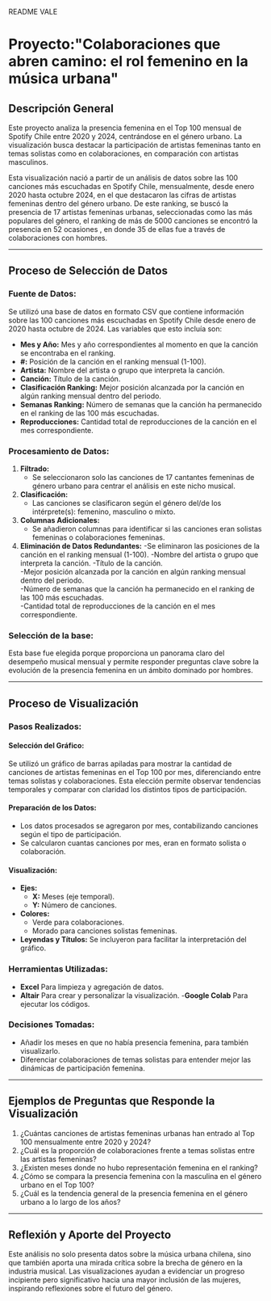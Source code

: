 README VALE

# Proyecto:**"Colaboraciones que abren camino: el rol femenino en la música urbana"**

## Descripción General
Este proyecto analiza la presencia femenina en el Top 100 mensual de Spotify Chile entre 2020 y 2024, centrándose en el género urbano. La visualización busca destacar la participación de artistas femeninas tanto en temas solistas como en colaboraciones, en comparación con artistas masculinos.

Esta visualización nació a partir de un análisis de datos sobre las 100 canciones más escuchadas en Spotify Chile, mensualmente, desde enero 2020 hasta octubre 2024, en el que destacaron las cifras de artistas femeninas dentro del género urbano. De este ranking, se buscó la presencia de 17 artistas femeninas urbanas, seleccionadas como las más populares del género, el ranking de más de 5000 canciones se encontró la presencia en 52 ocasiones , en donde 35 de ellas fue a través de colaboraciones con hombres.

---

## Proceso de Selección de Datos

### Fuente de Datos:
Se utilizó una base de datos en formato CSV que contiene información sobre las 100 canciones más escuchadas en Spotify Chile desde enero de 2020 hasta octubre de 2024. Las variables que esto incluía son:

- **Mes y Año:** Mes y año correspondientes al momento en que la canción se encontraba en el ranking.  
- **#:** Posición de la canción en el ranking mensual (1-100).  
- **Artista:** Nombre del artista o grupo que interpreta la canción.  
- **Canción:** Título de la canción.  
- **Clasificación Ranking:** Mejor posición alcanzada por la canción en algún ranking mensual dentro del periodo.  
- **Semanas Ranking:** Número de semanas que la canción ha permanecido en el ranking de las 100 más escuchadas.  
- **Reproducciones:** Cantidad total de reproducciones de la canción en el mes correspondiente.


### Procesamiento de Datos:
1. **Filtrado:**
   - Se seleccionaron solo las canciones de 17 cantantes femeninas de género urbano para centrar el análisis en este nicho musical.
2. **Clasificación:**
   - Las canciones se clasificaron según el género del/de los intérprete(s): femenino, masculino o mixto.
3. **Columnas Adicionales:**
   - Se añadieron columnas para identificar si las canciones eran solistas femeninas o colaboraciones femeninas.
4. **Eliminación de Datos Redundantes:**
   -Se eliminaron las posiciones de la canción en el ranking mensual (1-100).
   -Nombre del artista o grupo que interpreta la canción.
   -Título de la canción.  
   -Mejor posición alcanzada por la canción en algún ranking mensual dentro del periodo.  
   -Número de semanas que la canción ha permanecido en el ranking de las 100 más escuchadas.  
   -Cantidad total de reproducciones de la canción en el mes correspondiente.

### Selección de la base:
Esta base fue elegida porque proporciona un panorama claro del desempeño musical mensual y permite responder preguntas clave sobre la evolución de la presencia femenina en un ámbito dominado por hombres.

---

## Proceso de Visualización

### Pasos Realizados:

#### Selección del Gráfico:
Se utilizó un gráfico de barras apiladas para mostrar la cantidad de canciones de artistas femeninas en el Top 100 por mes, diferenciando entre temas solistas y colaboraciones. Esta elección permite observar tendencias temporales y comparar con claridad los distintos tipos de participación.

#### Preparación de los Datos:
- Los datos procesados se agregaron por mes, contabilizando canciones según el tipo de participación.
- Se calcularon cuantas canciones por mes, eran en formato solista o colaboración.

#### Visualización:
- **Ejes:**
  - **X:** Meses (eje temporal).
  - **Y:** Número de canciones.
- **Colores:**
  - Verde para colaboraciones.
  - Morado para canciones solistas femeninas.
- **Leyendas y Títulos:** Se incluyeron para facilitar la interpretación del gráfico.

### Herramientas Utilizadas:
- **Excel** Para limpieza y agregación de datos. 
- **Altair** Para crear y personalizar la visualización.
-**Google Colab** Para ejecutar los códigos.

### Decisiones Tomadas:
- Añadir los meses en que no había presencia femenina, para también visualizarlo.
- Diferenciar colaboraciones de temas solistas para entender mejor las dinámicas de participación femenina.

---

## Ejemplos de Preguntas que Responde la Visualización
1. ¿Cuántas canciones de artistas femeninas urbanas han entrado al Top 100 mensualmente entre 2020 y 2024?
2. ¿Cuál es la proporción de colaboraciones frente a temas solistas entre las artistas femeninas?
3. ¿Existen meses donde no hubo representación femenina en el ranking?
4. ¿Cómo se compara la presencia femenina con la masculina en el género urbano en el Top 100?
5. ¿Cuál es la tendencia general de la presencia femenina en el género urbano a lo largo de los años?

---

## Reflexión y Aporte del Proyecto
Este análisis no solo presenta datos sobre la música urbana chilena, sino que también aporta una mirada crítica sobre la brecha de género en la industria musical. Las visualizaciones ayudan a evidenciar un progreso incipiente pero significativo hacia una mayor inclusión de las mujeres, inspirando reflexiones sobre el futuro del género.
